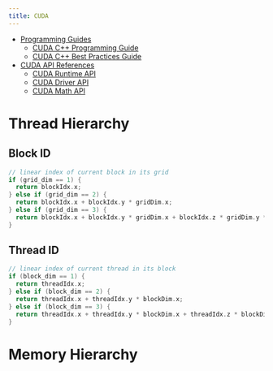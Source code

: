 ```yaml
---
title: CUDA
---
```


- [Programming Guides](https://docs.nvidia.com/cuda/#programming-guides)
  - [CUDA C++ Programming Guide](https://docs.nvidia.com/cuda/cuda-c-programming-guide)
  - [CUDA C++ Best Practices Guide](https://docs.nvidia.com/cuda/cuda-c-best-practices-guide)
- [CUDA API References](https://docs.nvidia.com/cuda/#cuda-api-references)
  - [CUDA Runtime API](https://docs.nvidia.com/cuda/cuda-runtime-api)
  - [CUDA Driver API](https://docs.nvidia.com/cuda/cuda-driver-api)
  - [CUDA Math API](https://docs.nvidia.com/cuda/cuda-math-api)

# Thread Hierarchy

## Block ID

```c
// linear index of current block in its grid
if (grid_dim == 1) {
  return blockIdx.x;
} else if (grid_dim == 2) {
  return blockIdx.x + blockIdx.y * gridDim.x;
} else if (grid_dim == 3) {
  return blockIdx.x + blockIdx.y * gridDim.x + blockIdx.z * gridDim.y * gridDim.x;
}
```

## Thread ID

```c
// linear index of current thread in its block
if (block_dim == 1) {
  return threadIdx.x;
} else if (block_dim == 2) {
  return threadIdx.x + threadIdx.y * blockDim.x;
} else if (block_dim == 3) {
  return threadIdx.x + threadIdx.y * blockDim.x + threadIdx.z * blockDim.y * blockDim.x;
}
```

# Memory Hierarchy
